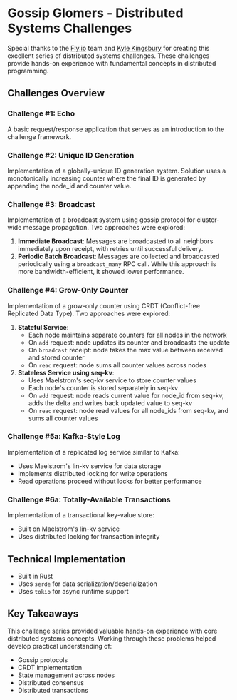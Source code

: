 # Gossip Glomers - Distributed Systems Challenges

Special thanks to the [Fly.io](https://fly.io/) team and [Kyle Kingsbury](https://aphyr.com/about) for creating this excellent series of distributed systems challenges. These challenges provide hands-on experience with fundamental concepts in distributed programming.

## Challenges Overview

### Challenge #1: Echo
A basic request/response application that serves as an introduction to the challenge framework.

### Challenge #2: Unique ID Generation
Implementation of a globally-unique ID generation system. Solution uses a monotonically increasing counter where the final ID is generated by appending the node_id and counter value.

### Challenge #3: Broadcast
Implementation of a broadcast system using gossip protocol for cluster-wide message propagation. Two approaches were explored:

1. **Immediate Broadcast**: Messages are broadcasted to all neighbors immediately upon receipt, with retries until successful delivery.
2. **Periodic Batch Broadcast**: Messages are collected and broadcasted periodically using a `broadcast_many` RPC call. While this approach is more bandwidth-efficient, it showed lower performance.

### Challenge #4: Grow-Only Counter
Implementation of a grow-only counter using CRDT (Conflict-free Replicated Data Type). Two approaches were explored:

1. **Stateful Service**:
   - Each node maintains separate counters for all nodes in the network
   - On `add` request: node updates its counter and broadcasts the update
   - On `broadcast` receipt: node takes the max value between received and stored counter
   - On `read` request: node sums all counter values across nodes
2. **Stateless Service using seq-kv**:
   - Uses Maelstrom's seq-kv service to store counter values
   - Each node's counter is stored separately in seq-kv
   - On `add` request: node reads current value for node_id from seq-kv, adds the delta and writes back updated value to seq-kv
   - On `read` request: node read values for all node_ids from seq-kv, and sums all counter values

### Challenge #5a: Kafka-Style Log
Implementation of a replicated log service similar to Kafka:
- Uses Maelstrom's lin-kv service for data storage
- Implements distributed locking for write operations
- Read operations proceed without locks for better performance

### Challenge #6a: Totally-Available Transactions
Implementation of a transactional key-value store:
- Built on Maelstrom's lin-kv service
- Uses distributed locking for transaction integrity

## Technical Implementation
- Built in Rust
- Uses `serde` for data serialization/deserialization
- Uses `tokio` for async runtime support

## Key Takeaways
This challenge series provided valuable hands-on experience with core distributed systems concepts. Working through these problems helped develop practical understanding of:
- Gossip protocols
- CRDT implementation
- State management across nodes
- Distributed consensus
- Distributed transactions
